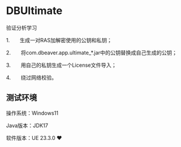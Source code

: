 # DBUltimate

验证分析学习

1.       生成一对RAS加解密使用的公钥和私钥；

2.       将com.dbeaver.app.ultimate_*.jar中的公钥替换成自己生成的公钥；

3.       用自己的私钥生成一个License文件导入；

4.       绕过网络校验。

## 测试环境

操作系统：Windows11

Java版本：JDK17

软件版本：UE 23.3.0
❤️ 
